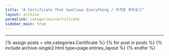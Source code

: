 ```yaml
---
title: "A Certificate That Swallows Everything / 자격증 취득로그"
layout: archive
permalink: categories/certificate
sidebar_main: true
---
```


<!-- 공백이 포함되어 있는 카테고리 이름의 경우 site.categories['a b c'] 이런식으로! -->

***

{% assign posts = site.categories.Certificate %}
{% for post in posts %} {% include archive-single2.html type=page.entries_layout %} {% endfor %}
